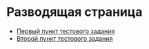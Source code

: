 # Разводящая страница

* [Первый пункт тестового задания](first-task.md)
* [Второй пункт тестового задания](second-task.md)